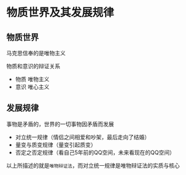 # 物质世界及其发展规律


## 物质世界

马克思信奉的是唯物主义

物质和意识的辩证关系

- 物质 唯物主义
- 意识 唯心主义

## 发展规律

事物是矛盾的，世界的一切事物因矛盾而发展

- 对立统一规律（情侣之间相爱和吵架，最后走向了结婚）
- 量变与质变规律（量变引起质变）
- 否定之否定规律（看自己5年前的QQ空间，未来看现在的QQ空间）

以上所描述的就是`唯物辩证法`，而对立统一规律是唯物辩证法的实质与核心



